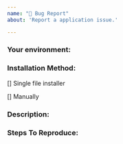 ```yaml
---
name: "🐛 Bug Report"
about: 'Report a application issue.'

---
```


### Your environment:


### Installation Method:

[] Single file installer

[] Manually

### Description:


### Steps To Reproduce:
